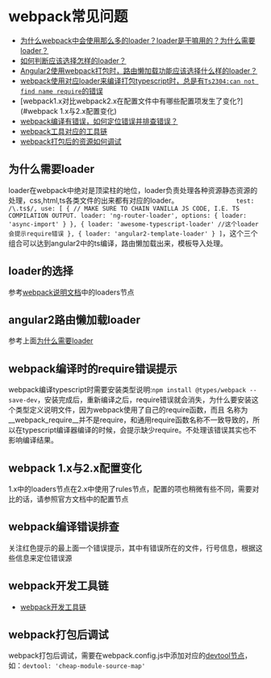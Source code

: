 webpack常见问题
===========

* [为什么webpack中会使用那么多的loader？loader是干嘛用的？为什么需要loader？](#为什么需要loader)
* [如何判断应该选择怎样的loader？](#loader的选择)
* [Angular2使用webpack打包时，路由懒加载功能应该选择什么样的loader？](#angular2路由懒加载loader)
* [webpack使用对应loader来编译打包typescript时，总是有`Ts2304:can not find name require`的错误](#webpack编译时的require错误提示)
* [webpack1.x对比webpack2.x在配置文件中有哪些配置项发生了变化?](#webpack 1.x与2.x配置变化)
* [webpack编译有错误，如何定位错误并排查错误？](#webpack编译错误排查)
* [webpack工具对应的工具链](#webpack开发工具链)
* [webpack打包后的资源如何调试](#webpack打包后调试)

## 为什么需要loader ##
loader在webpack中绝对是顶梁柱的地位，loader负责处理各种资源静态资源的处理，css,html,ts各类文件的出来都有对应的loader。`                test: /\.ts$/,
                                                                                              use: [
                                                                                                  { // MAKE SURE TO CHAIN VANILLA JS CODE, I.E. TS COMPILATION OUTPUT.
                                                                                                      loader: 'ng-router-loader',
                                                                                                      options: {
                                                                                                          loader: 'async-import'
                                                                                                      }
                                                                                                  },
                                                                                                  {
                                                                                                      loader: 'awesome-typescript-loader' //这个loader会提示require错误
                                                                                                  },
                                                                                                  {
                                                                                                      loader: 'angular2-template-loader'
                                                                                                  }
                                                                                              ]`，这个三个组合可以达到angular2中的ts编译，路由懒加载出来，模板导入处理。

## loader的选择 ##
参考[webpack说明文档](https://webpack.js.org/guides/get-started/)中的loaders节点

## angular2路由懒加载loader ##
参考上面[为什么需要loader](#为什么需要loader)

## webpack编译时的require错误提示 ##
webpack编译typescript时需要安装类型说明:`npm install @types/webpack --save-dev`，安装完成后，重新编译之后，require错误就会消失，为什么要安装这个类型定义说明文件，因为webpack使用了自己的require函数，而且
名称为__webpack_require__并不是require，和通用require函数名称不一致导致的，所以在typescript编译器编译的时候，会提示缺少require。不处理该错误其实也不影响编译结果。

## webpack 1.x与2.x配置变化 ##
1.x中的loaders节点在2.x中使用了rules节点，配置的项也稍微有些不同，需要对比的话，请参照官方文档中的配置节点

## webpack编译错误排查 ##
关注红色提示的最上面一个错误提示，其中有错误所在的文件，行号信息，根据这些信息来定位错误源

## webpack开发工具链 ##
* [webpack开发工具链](https://webpack.js.org/guides/get-started/)

## webpack打包后调试 ##
webpack打包后调试，需要在webpack.config.js中添加对应的[devtool节点](https://webpack.js.org/configuration/devtool/)，如：`devtool: 'cheap-module-source-map'`


